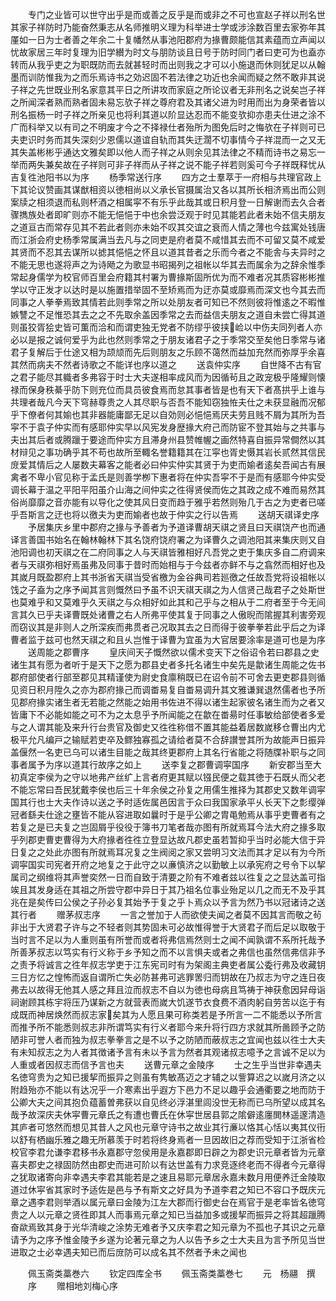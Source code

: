 <!-- { "loadSidebar": true } -->
　　专门之业皆可以世守出乎是而或善之反乎是而或非之不可也宣赵子祥以刑名世其家子祥防时乃能奋然秉志从名师推明义理为科举进士学或涉涂数百里去家弥年其厪如一日为士者善之年余二十复幡然从事池阳郡府为掾曹颇能信其素蕴而立声闻以忧故家居三年时复理为旧学纉为时文与朋防谈且日号于防时同门者曰吏可为也盍亦转而从我乎吏之为职既防而去就甚轻时而出则我之才可以小施退而休则犹足以从翰墨而训防惟我为之而乐焉诗书之効迟固不若法律之功近也余闻而疑之然不敢非其说子祥之先世既业刑名家意其平日之所讲攻而家庭之所论议者无非刑名之说矣岂子祥之所闻深者熟而熟者固未易忘欤子祥之尊府君及其诸父进为时用而出为身荣者皆以刑名振杨一时子祥之所亲见也将利其道以阶显达忍而不能变欤抑亦患夫仕进之涂不广而科举又以有司之不明废才今之不择禄仕者殆所为图免后时之悔欤在子祥则可已夫吏识时务而其失深刻少恩儒以道谊自轨而其失迂濶不切事情今子祥混而一之又无其失盖彬彬乎通达文雅矣即以他人而子祥之从则余见其法律之不精而诗书之易忘一举而两失兼矣故在子祥则可非子祥而从子祥之说不能子祥若则奚可今子祥既释忧从吉复徃池阳书以为序
　　杨季常送行序
　　四方之士羣萃于一府相与共理官政上下其论议赞画其谋猷相资以徳相尚以义承长官摄属治又各以其所长相济焉出而公则案牍之相须退而私则杯酒之相属寜不有乐乎此哉其或日积月登一日解谢而去久合者骤擕族处者即旷则亦不能无悒悒于中也余尝泛观于时见其能若此者未始不信夫朋友之道亘古而常存见其不若此者则亦未始不叹其交谊之衰而人情之薄也今兹寓处钱唐而江浙会府史杨季常属满当去凡与之同吏是府者莫不咸惜其去而不可留又莫不咸爱其贤而不忍其去谋所以摅其悒悒之怀且以道其昔者之乐而今者之不能舎与夫异时之不能无思也遂将声之为诗飏之为歌显书昭揭列之祖帐以华其去而属余为之辞余惟季常起身儒学为校官师百里会府籍其村署为曹掾斯固所优为而不难者况其质容彬彬推学以守正发才以达时是以施置措举固不至矫焉而为迂亦莫或靡焉而深文也今其去而同事之人拳拳焉致其情若此则季常之所以处朋友者可知已不然则彼将惟逺之不暇惟嫉讐之不足惟恐其去之之不先取余盖因季常之去而益信夫朋友之道自未尝亡得其道则虽狡胥狯史皆可薫而洽和而谓吏独无党者不防缪乎彼挟崄以中伤夫同列者人亦必以是报之诚何爱乎为此也然则季常之于朋友诸君子之于季常交至矣他日季常与诸君子复解后于仕途又相为颉颃而先后则朋友之乐顾不蔼然而益加充然而弥厚乎余喜其然而病夫不然者诗歌之不能详也序以道之
　　送袁仲实序
　　自世降不古有官之君子能尽其軄者多弗容于时士大夫遂相率成风而为因循茍且之政宠极乎隆耀则懐禄而保身秩綦乎防下则充位而具员彼食焉而怠其事者皆是也有天下者髙拱乎上谁与共理者哉凡今天下穹赫尊贵之人其尽职与否吾不能知窃独恠夫仕之未获显融而况郁乎下僚者何其媮也其非器能庸鄙无足以自効则必悒悒焉厌夫劳且贱不屑为其所为吾寜不于袁子仲实而有感耶仲实早以风宪发身歴掾大府己而防宦不登其始与之共事与夫出其后者或腾躐于要途而仲实方且滞身州县赞帷幄之画然特喜自振异常僴然以其材辩见之事功确乎其不苟也故所至輙名誉籍籍其在江寜也胥史慑其岩长贰然其信民庻爱其情后之人屡数夫幕客之能者必曰仲实仲实其贤于为吏而媮者逺矣吾闻古有展禽者不卑小官见称于孟氏是则善学栁下惠者将在仲实吾寜不于是而有感耶今仲实受调长幕于温之平阳平阳虽介山海之间仲实之徃得贤侯而佐之其政之成不难而易然其俗尚靡靡之音亦能有以导化之使其风日变而趋于雅乎若然则殆几于古之为吏者已嗟乎吾斯言之迂也将以徼夫为吏而媮者也故于仲实之行以告焉
　　送胡天祺译史序
　　予居集庆乡里中郡府之掾与予善者为予道译曹胡天祺之贤且曰天祺饶产也而通译言善国书始名在翰林翰林下其名饶府饶府署之为译曹久之调池阳其来集庆则又自池阳调也初天祺之在二府同事之人与天祺皆雅相好凡吾党之吏于集庆多自二府调来者与天祺弥相好焉虽弗及同事于昔时而始相与于今兹者亦鲜不与之翕然而相好也及其嵗月既盈郡府上其书浙省天祺当受省檄为金谷典司若廵徼之任故吾党将设祖帐以饯之子盍为之序予闻其言则慨然曰予虽不识天祺天祺之为人信贤己哉君子之处斯世也莫难乎和又莫难乎久天祺之与众相好如此其和己乎与之相从于二府者至于今无间言其久已乎夫译曹既处诸曹之右人所弗平使其复于同事之人傲晲而隂握其利害旁观而窃议其是非则人之所深疾而弗贯者己况取其去之日而得于彼拳拳若此乎后之为译曹者监于兹可也然天祺之和且乆岂惟于译曹为宜虽为大官居要涂率是道可也是为序
　　送周能之郡曹序
　　皇庆间天子慨然欲以儒术变天下之俗诏令若曰郡县之史诸生其有愿为者听于是天下之愿为郡县史者多托名诸生中矣先是歙诸生周能之佐书郡府部使者行部至郡见其精谨使为尉史食廪稍既已在诏令前不可舍去更吏郡县则循见资日积月陞久之亦为郡府掾己而调畨易复自畨易调升其文雅谦巽退然儒者也予所见郡府掾实诸生者无若能之然能之始用书佐进不得以诸生起家彼名诸生而为之者又皆庸下不必能如能之可不为之太息乎予所闻能之在歙在畨昜时任事敏给部使者多爱与之人谓其能及来升行台贵官及御史又徃徃称借不置其能益着居数嵗移仓曹出内尤极平允凡编戸之输赋若吏卒及鳏独寡孤之请给者莫不合辞讃誉其所为故能声日振异盖偃然一名吏已乌可以诸生目能之哉其终更郡府上其名行省能之将随牒补职与之同事者属予为序以道其行故序之如上
　　送李复之郡曹调寜国序
　　新安郡当至大初真定李侯为之守以地弗产丝纩上言者府更其赋以镪民便之载其徳于石既乆而父老不能忘常曰吾民犹戴李侯也后三十年余侯之孙复之用儒生推择为其郡史又数年调寜国其行也士大夫作诗以送之予时适佐属邑因言于众曰我国家承平乆长天下之彯缨弹冠者繇夫仕途之壅皆不能从容进取如曩时于是乎公卿之胄黾勉焉从事乎吏曹者有之若复之是已夫复之岂固屑乎役役于簿书刀笔者哉亦图有所就焉耳今法大府之掾多取乎列郡吏曹吏曹得为大府掾者徃徃立登显达故凡郡史虽若暂抑乎当时必能大信于异日复之之处此亦图有所就焉耳况复之生阀阅之家又尝明习文法而其才足以有为今所调寜国实司宪者开府之地复之于此守之以亷慎济之以勤敏上以承宪府之号令下以挈属司之纲维将其声誉奕然一日而自致于清要之阶有不难者兹以徃复之之显达盖可指竢且其发身适在其祖之所尝守郡中异日于其乃祖名位事业殆足以几之而无不及乎其兆在是矣传曰公侯之子孙必复其始予于复之乎卜焉众以予言为然乃书以冠诸诗之送其行者
　　赠茅叔志序
　　一言之誉加于人而欲使夫闻之者莫不因其言而敬之茍非出于大贤君子许与之不轻者则其势固未可必故惟得誉于大贤君子而后足以取敬于当时言不足以为人重则虽有所誉而或者将弗信焉然则士之闻不闻孰谓不系所托哉予所善茅叔志以笃实有行义称于乡予知之而不以言惧夫或者之弗信也虽然信弗信非予之责予将诚言之徃年叔志学吏于江东宪司时有为架阁主典吏者属公委行弗及收藏钥三日方忆之惶怖而返自谓所亡失必防甚弗可逃罪罟归而钥故在乃叔志为守之连日夜弗去以故得无他其人感之拜且泣而叔志不自以为徳也母病且笃祷于神获愈因舁母诣祠谢顾其栋宇将压乃谋新之方就营表而嵗大饥遂节衣食费不酒肉躬自劳苦以迄于有成既而神居焕然而叔志家矣其为人愿且果可称类若是予所言一二不能悉以予所言而推予所不能悉则叔志非所谓笃实有行义者耶今来升将行四方求就其所啚顾予之防陋非可誉人者而独为叔志拳拳言之是不以予之防陋而蔽叔志之宜闻也兹以徃士大夫有未知叔志之为人者其徴诸予言有未以予言为然者其观诸叔志噫予之言诚不足以为人重或者因叔志而信予言也夫
　　送曹元章之金陵序
　　士之生乎当世非幸遇夫名徳穹贵为之知已援挈而振异之则虽有隽敏髙迈之才辅之以訾算迟之以嵗月济之以附趋殆亦不能以有达况乎一介寒素出乎遐方下邑力不足以趣乎会通衢要之地而防于公卿大夫之间其抱负蕴蓄曽弗获以自见终必浮湛里闾没世无称而已乌所望以成其名哉予故深庆夫休寜曹元章氏之有遭也曹氏在休寜世居县郭之隂僻逺廛閧林遥邃清造其庐者可悠然而想见其昔人之风也元章守诗书之故业其行亷以恪其心恬以夷其仪衎以舒有栖幽乐雅之趣无所慕羡于时若将终身焉者一旦因故旧之荐而受知于江浙省检校官李君允谦李君移书永嘉郡守忽侯用是永嘉郡即日辟之为郡史识元章者皆为元章喜夫郡史之禄固防然由郡史而进可阶以有达世盖有力求竞逐终老而不得者今元章得之犹取诸寄向非幸遇夫李君其能若是之速且易耶元章居永嘉未数月用便养迁金陵取道过休寜省其家时予适佐是邑与予有斯文之好具为予道李君之知已不容口予既庆元章之遇李君则举酒以属元章曰金陵为江左大郡而行御史台在焉官于是老率皆名徳穹贵之人以元章之贤徃即其人而事焉元章之知已当益加多或援挈而振异之将其超躐腾奋歘焉致其身于光华清峻之涂势无难者予又庆李君之知元章为不孤也子其识之元章请予为之序予惟金陵予乡遂为论著元章之为人以告予乡之士大夫且为言予所见当世进取之士必幸遇夫知已而后庻防可以成名其不然者予未之闻也















　　佩玉斋类藁巻六
　　钦定四库全书
　　佩玉斋类藁巻七
　　元　杨翮　撰
　　序
　　赠相地刘梅心序
